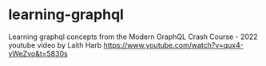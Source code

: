 # learning-graphql

Learning graphql concepts from the Modern GraphQL Crash Course - 2022 youtube video by Laith Harb https://www.youtube.com/watch?v=qux4-yWeZvo&t=5830s

